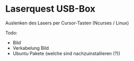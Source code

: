 # Laserquest USB-Box

Auslenken des Lasers per Cursor-Tasten (Ncurses / Linux)

Todo: 
* Bild
* Verkabelung Bild
* Ubuntu Pakete (welche sind nachzuinstallieren (?))
